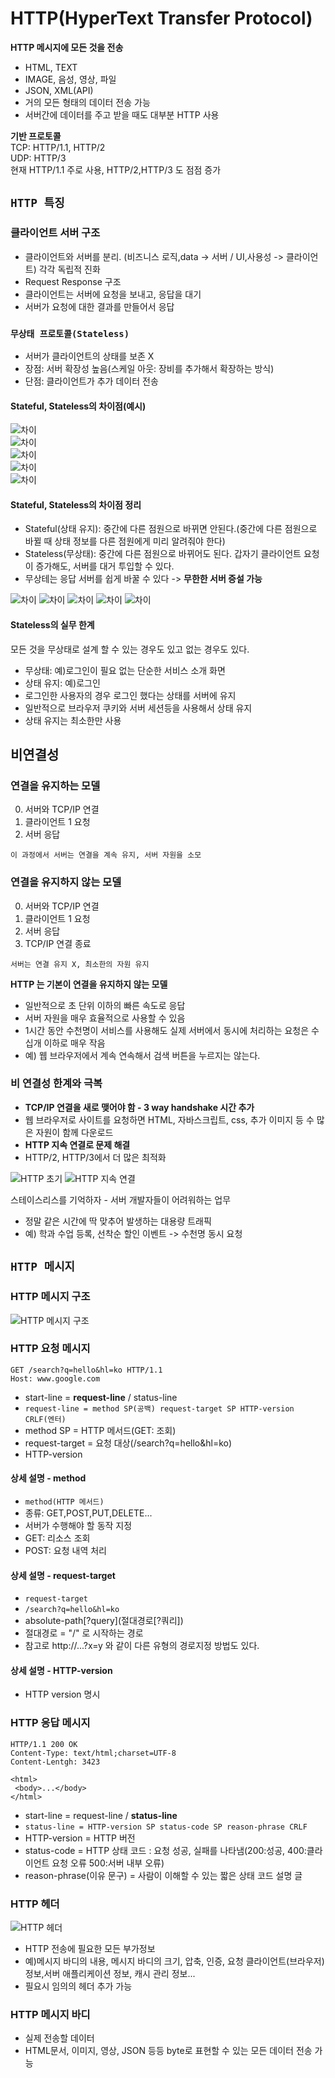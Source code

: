 # HTTP(HyperText Transfer Protocol)  
**HTTP 메시지에 모든 것을 전송**  
- HTML, TEXT  
- IMAGE, 음성, 영상, 파일  
- JSON, XML(API)  
- 거의 모든 형태의 데이터 전송 가능  
- 서버간에 데이터를 주고 받을 때도 대부분 HTTP 사용  

**기반 프로토콜**  
TCP: HTTP/1.1, HTTP/2  
UDP: HTTP/3  
현재 HTTP/1.1 주로 사용, HTTP/2,HTTP/3 도 점점 증가  

## `HTTP 특징`
### 클라이언트 서버 구조
- 클라이언트와 서버를 분리. (비즈니스 로직,data -> 서버 / UI,사용성 -> 클라이언트) 각각 독립적 진화  
- Request Response 구조  
- 클라이언트는 서버에 요청을 보내고, 응답을 대기  
- 서버가 요청에 대한 결과를 만들어서 응답  

### `무상태 프로토콜(Stateless)`    
- 서버가 클라이언트의 상태를 보존 X  
- 장점: 서버 확장성 높음(스케일 아웃: 장비를 추가해서 확장하는 방식)  
- 단점: 클라이언트가 추가 데이터 전송  

#### Stateful, Stateless의 차이점(예시)
![차이](https://github.com/euichanhwang/CS_study/blob/main/img/3.http.pdf-9.jpg)  
![차이](https://github.com/euichanhwang/CS_study/blob/main/img/3.http.pdf-10.jpg)  
![차이](https://github.com/euichanhwang/CS_study/blob/main/img/3.http.pdf-11.jpg)  
![차이](https://github.com/euichanhwang/CS_study/blob/main/img/3.http.pdf-12.jpg)  
![차이](https://github.com/euichanhwang/CS_study/blob/main/img/3.http.pdf-13.jpg)  

#### Stateful, Stateless의 차이점 정리
- Stateful(상태 유지): 중간에 다른 점원으로 바뀌면 안된다.(중간에 다른 점원으로 바뀔 때 상태 정보를 다른 점원에게 미리 알려줘야 한다)  
- Stateless(무상태): 중간에 다른 점원으로 바뀌어도 된다. 갑자기 클라이언트 요청이 증가해도, 서버를 대거 투입할 수 있다.    
- 무상테는 응답 서버를 쉽게 바꿀 수 있다 -> **무한한 서버 증설 가능**  

![차이](https://github.com/euichanhwang/CS_study/blob/main/img/3.http.pdf-15.jpg)
![차이](https://github.com/euichanhwang/CS_study/blob/main/img/3.http.pdf-16.jpg)
![차이](https://github.com/euichanhwang/CS_study/blob/main/img/3.http.pdf-17.jpg)
![차이](https://github.com/euichanhwang/CS_study/blob/main/img/3.http.pdf-18.jpg)
![차이](https://github.com/euichanhwang/CS_study/blob/main/img/3.http.pdf-19.jpg)

#### Stateless의 실무 한계
모든 것을 무상태로 설계 할 수 있는 경우도 있고 없는 경우도 있다.  
- 무상태: 예)로그인이 필요 없는 단순한 서비스 소개 화면
- 상태 유지: 예)로그인  
- 로그인한 사용자의 경우 로그인 했다는 상태를 서버에 유지    
- 일반적으로 브라우저 쿠키와 서버 세션등을 사용해서 상태 유지  
- 상태 유지는 최소한만 사용  

## 비연결성
### 연결을 유지하는 모델
0. 서버와 TCP/IP 연결  
1. 클라이언트 1 요청  
2. 서버 응답  

`이 과정에서 서버는 연결을 계속 유지, 서버 자원을 소모`  

### 연결을 유지하지 않는 모델 
0. 서버와 TCP/IP 연결  
1. 클라이언트 1 요청  
2. 서버 응답  
3. TCP/IP 연결 종료  

`서버는 연결 유지 X, 최소한의 자원 유지`  

**HTTP 는 기본이 연결을 유지하지 않는 모델**  
- 일반적으로 초 단위 이하의 빠른 속도로 응답  
- 서버 자원을 매우 효율적으로 사용할 수 있음  
- 1시간 동안 수천명이 서비스를 사용해도 실제 서버에서 동시에 처리하는 요청은 수십개 이하로 매우 작음  
- 예) 웹 브라우저에서 계속 연속해서 검색 버튼을 누르지는 않는다.  

### 비 연결성 한계와 극복
- **TCP/IP 연결을 새로 맺어야 함 - 3 way handshake 시간 추가**  
- 웹 브라우저로 사이트를 요청하면 HTML, 자바스크립트, css, 추가 이미지 등 수 많은 자원이 함께 다운로드  
- **HTTP 지속 연결로 문제 해결**  
- HTTP/2, HTTP/3에서 더 많은 최적화  

![HTTP 초기](https://github.com/euichanhwang/CS_study/blob/main/img/3.http.pdf-33.jpg)
![HTTP 지속 연결](https://github.com/euichanhwang/CS_study/blob/main/img/3.http.pdf-34.jpg)

스테이스리스를 기억하자 - 서버 개발자들이 어려워하는 업무
- 정말 같은 시간에 딱 맞추어 발생하는 대용량 트래픽  
- 예) 학과 수업 등록, 선착순 할인 이벤트 -> 수천명 동시 요청  

## `HTTP 메시지`
### HTTP 메시지 구조 
![HTTP 메시지 구조](https://github.com/euichanhwang/CS_study/blob/main/img/3.http.pdf-39.jpg)  

### HTTP 요청 메시지
```http
GET /search?q=hello&hl=ko HTTP/1.1
Host: www.google.com
```
- start-line = **request-line** / status-line
- `request-line = method SP(공백) request-target SP HTTP-version CRLF(엔터)`  
- method SP = HTTP 메서드(GET: 조회)  
- request-target = 요청 대상(/search?q=hello&hl=ko)  
- HTTP-version  

#### 상세 설명 - method
- `method(HTTP 메서드)`  
- 종류: GET,POST,PUT,DELETE...
- 서버가 수행해야 할 동작 지정  
- GET: 리소스 조회  
- POST: 요청 내역 처리

#### 상세 설명 - request-target
- `request-target`  
- `/search?q=hello&hl=ko`  
- absolute-path<hi1>[<hi2>?query]<hi3>(절대경로[?쿼리])  
- 절대경로 = "/" 로 시작하는 경로  
- 참고로 <hi1>http<hi2>://<hi3>...?x=y 와 같이 다른 유형의 경로지정 방법도 있다.  

#### 상세 설명 - HTTP-version
- HTTP version 명시

### HTTP 응답 메시지 
```http
HTTP/1.1 200 OK 
Content-Type: text/html;charset=UTF-8
Content-Lentgh: 3423

<html>
 <body>...</body>
</html> 
```
- start-line = request-line / **status-line**
- `status-line = HTTP-version SP status-code SP reason-phrase CRLF`  
- HTTP-version = HTTP 버전  
- status-code = HTTP 상태 코드 : 요청 성공, 실패를 나타냄(200:성공, 400:클라이언트 요청 오류 500:서버 내부 오류)  
- reason-phrase(이유 문구) = 사람이 이해할 수 있는 짧은 상태 코드 설명 글  

### HTTP 헤더  
![HTTP 헤더](https://github.com/euichanhwang/CS_study/blob/main/img/3.http.pdf-46.jpg)  
- HTTP 전송에 필요한 모든 부가정보  
- 예)메시지 바디의 내용, 메시지 바디의 크기, 압축, 인증, 요청 클라이언트(브라우저) 정보,서버 애플리케이션 정보, 캐시 관리 정보...     
- 필요시 임의의 헤더 추가 가능  

### HTTP 메시지 바디  
- 실제 전송할 데이터  
- HTML문서, 이미지, 영상, JSON 등등 byte로 표현할 수 있는 모든 데이터 전송 가능  



  






